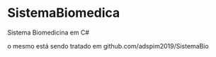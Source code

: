 # SistemaBiomedica
Sistema Biomedicina em C#

o mesmo está sendo tratado em github.com/adspim2019/SistemaBio

